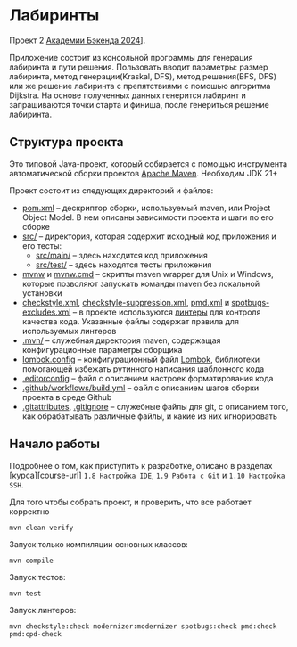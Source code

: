 # Лабиринты
Проект 2 [Академии Бэкенда 2024](https://education.tbank.ru/academy/backend/)].

Приложение состоит из консольной программы для генерация лабиринта и пути решения. Пользовать вводит параметры: размер лабиринта, метод генерации(Kraskal, DFS), метод решения(BFS, DFS) или же решение лабиринта с препятствиями с помошью алгоритма Dijkstra. На основе полученных данных генерится лабиринт и запрашиваются точки старта и финиша, после генериться решение лабиринта. 


## Структура проекта

Это типовой Java-проект, который собирается с помощью инструмента автоматической
сборки проектов [Apache Maven](https://maven.apache.org/). Необходим JDK 21+

Проект состоит из следующих директорий и файлов:

- [pom.xml](./pom.xml) – дескриптор сборки, используемый maven, или Project
  Object Model. В нем описаны зависимости проекта и шаги по его сборке
- [src/](./src) – директория, которая содержит исходный код приложения и его
  тесты:
  - [src/main/](./src/main) – здесь находится код приложения
  - [src/test/](./src/test) – здесь находятся тесты приложения
- [mvnw](./mvnw) и [mvnw.cmd](./mvnw.cmd) – скрипты maven wrapper для Unix и
  Windows, которые позволяют запускать команды maven без локальной установки
- [checkstyle.xml](checkstyle.xml),
  [checkstyle-suppression.xml](checkstyle-suppression.xml), [pmd.xml](pmd.xml) и
  [spotbugs-excludes.xml](spotbugs-excludes.xml) – в проекте используются
  [линтеры](https://en.wikipedia.org/wiki/Lint_%28software%29) для контроля
  качества кода. Указанные файлы содержат правила для используемых линтеров
- [.mvn/](./.mvn) – служебная директория maven, содержащая конфигурационные
  параметры сборщика
- [lombok.config](lombok.config) – конфигурационный файл
  [Lombok](https://projectlombok.org/), библиотеки помогающей избежать рутинного
  написания шаблонного кода
- [.editorconfig](.editorconfig) – файл с описанием настроек форматирования кода
- [.github/workflows/build.yml](.github/workflows/build.yml) – файл с описанием
  шагов сборки проекта в среде Github
- [.gitattributes](.gitattributes), [.gitignore](.gitignore) – служебные файлы
  для git, с описанием того, как обрабатывать различные файлы, и какие из них
  игнорировать

## Начало работы

Подробнее о том, как приступить к разработке, описано в разделах
[курса][course-url] `1.8 Настройка IDE`, `1.9 Работа с Git` и
`1.10 Настройка SSH`.

Для того чтобы собрать проект, и проверить, что все работает корректно

```shell
mvn clean verify
```

Запуск только компиляции основных классов:

```shell
mvn compile
```

Запуск тестов:

```shell
mvn test
```

Запуск линтеров:

```shell
mvn checkstyle:check modernizer:modernizer spotbugs:check pmd:check pmd:cpd-check
```
